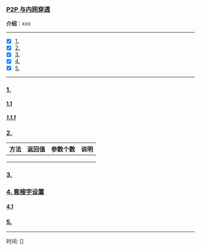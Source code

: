 ### [P2P 与内网穿透](#)
 **介绍**：xxx

-----
- [x] [1. ](#1-)
- [x] [2. ](#2-)
- [x] [3. ](#3-)
- [x] [4. ](#4-)
- [x] [5. ](#5-)
-----

### [1.](#)

#### [1.1](#)

##### [1.1.1 ](#)

### [2.](#) 

|方法|返回值|参数个数|说明|
|:---|:---|:---|:----|
|||||
|||||
|||||

### [3.](#) 

### [4. 套接字设置](#)

#### [4.1 ](#)


### [5.](#) 

-----
时间: [] 